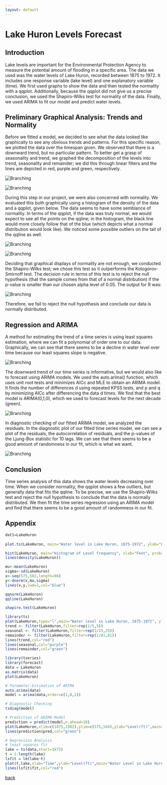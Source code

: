 ```yaml
---
layout: default
---
```


# Lake Huron Levels Forecast

## Introduction

Lake levels are important for the Environmental Protection Agency to measure the potential 
amount of flooding in a specific area. The data we used was the water levels of Lake Huron, 
recorded between 1875 to 1972. It includes one response variable (lake level) and one 
explanatory variable (time). We first used graphs to show the data and then tested the 
normality with a qqplot. Additionally, because the qqplot did not give us a precise conclusion, 
we used the Shapiro-Wilks test for normality of the data. Finally, we used ARIMA to fit 
our model and predict water levels.

## Preliminary Graphical Analysis: Trends and Normality

Before we fitted a model, we decided to see what the data looked like graphically to see 
any obvious trends and patterns. For this specific reason, we plotted the data over the 
timespan given. We observed that there is a downward trend, but no particular pattern. 
To better get a grasp of seasonality and trend, we graphed the decomposition of the levels 
into trend, seasonality and remainder; we did this through linear filters and the lines 
are depicted in red, purple and green, respectively. 

![Branching](/assets/img/LH_1.png)

![Branching](/assets/img/LH_2.png)

During this step in our project, we were also concerned with normality. We evaluated this 
both graphically using a histogram of the density of the data and a qqplot, given below. 
The data seems to have some semblance of normality. In terms of the qqplot, if the data was 
truly normal, we would expect to see all the points on the qqline; in the histogram, the 
black line would more closely follow that of the blue (which depicts what a normal 
distribution would look like). We noticed some possible outliers on the tail of the qqline as well.

![Branching](/assets/img/LH_3.png)

![Branching](/assets/img/LH_4.png)

Deciding that graphical displays of normality are not enough, we conducted the Shapiro-Wilks 
test; we chose this test as it outperforms the Kologorov-Smirnoff test. The decision rule 
in terms of this test is to reject the null hypothesis (that the sample comes from that of a 
normal distribution) if the p-value is smaller than our chosen alpha level of 0.05. 
The output for R was: 

![Branching](/assets/img/LH_5.png)

Therefore, we fail to reject the null hypothesis and conclude our data is normally distributed.

## Regression and ARIMA

A method for estimating the trend of a time series is using least squares estimation, where 
we can fit a polynomial of order one to our data. Graphically, we can see that there seems 
to be a decline in water level over time because our least squares slope is negative.

![Branching](/assets/img/LH_6.png)

The downward trend of our time series is informative, but we would also like to forecast 
using ARIMA models. We used the auto.arima() function, which uses unit root tests and minimizes 
AICc and MLE to obtain an ARIMA model. It finds the number of differences d using repeated 
KPSS tests, and p and q by minimizing AICc after differencing the data d times. We find that 
the best model is ARIMA(0,1,0), which we used to forecast levels for the next decade (green).

![Branching](/assets/img/LH_7.png)

In diagnostic checking of our fitted ARIMA model, we analyzed the residuals. In the diagnostic 
plot of our fitted time series model, we can see a plot of the residuals, the autocorrelation 
of residuals, and the p-values of the Ljung-Box statistic for 10 lags. We can see that there 
seems to be a good amount of randomness in our fit, which is what we want.

![Branching](/assets/img/LH_8.png)

## Conclusion

Time series analysis of this data shows the water levels decreasing over time. When we consider 
normality, the qqplot shows a few outliers, but generally data that fits the qqline. To be precise, 
we use the Shapiro-Wilks test and reject the null hypothesis to conclude that the data is 
normally distributed. We then fit the time series regression using an ARIMA model and find that 
there seems to be a good amount of randomness in our fit.

## Appendix

```r
dat1=LakeHuron
	
plot.ts(LakeHuron, main="Water level in Lake Huron, 1875-1972", ylab="Level (in feet)")

hist(LakeHuron, main="Histogram of Level frequency", xlab="Feet", probability = T)
lines(density(LakeHuron))

mu<-mean(LakeHuron)
sigma<-sd(LakeHuron)
x<-seq(575,582,length=98)
y<-dnorm(x,mu,sigma)
lines(x,y,lwd=2,col="blue")

qqnorm(LakeHuron)
qqline(LakeHuron)

shapiro.test(LakeHuron)

library(ts)
plot(LakeHuron,type="l",main="Water level in Lake Huron, 1875-1972", ylab="Level (in feet)")
trend <- filter(LakeHuron,filter=rep(1/5,5))
seasonal <- filter(LakeHuron,filter=rep(1/25,25))
remainder <- filter(LakeHuron,filter=rep(1/81,81))
lines(trend,col="red")
lines(seasonal,col="purple")
lines(remainder,col="green")

library(tseries)
library(forecast)
data = LakeHuron
as.matrix(data)
plot(LakeHuron)

# Parameter-Estimation of ARIMA
auto.arima(data)
model = arima(data,order=c(1,0,1))

# Diagnostic Checking
tsdiag(model)

# Prediction of ARIMA-Model
prediction = predict(model,n.ahead=10)
plot(LakeHuron,xlim=c(1875,1982),ylim=c(575,584),ylab="Level(ft)",main="Water Level in Lake Huron 1875-1972 (1982)")
lines(prediction$pred,col="green")

# Regression Analysis
# least squares fit
lake = ts(data,start=1875)
t = 1:length(lake)
lsfit = lm(lake~t)
plot(t,lake,xlab="Time",ylab="Level(ft)",main="Water Level in Lake Huron 1875-1972")
lines(lsfit$fit,col="red")
```

[back](./)
